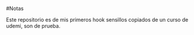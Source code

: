 #Notas 

Este repositorio es de mis primeros hook sensillos copiados de un curso de udemi, son de prueba.